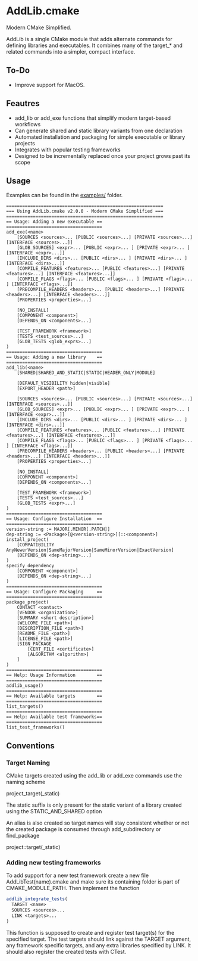 # AddLib.cmake
Modern CMake Simplified.

AddLib is a single CMake module that adds alternate commands for defining libraries and executables.
It combines many of the target_* and related commands into a simpler, compact interface.

## To-Do
- Improve support for MacOS.

## Feautres
- add_lib or add_exe functions that simplify modern target-based workflows
- Can generate shared and static library variants from one declaration
- Automated installation and packaging for simple executable or library projects
- Integrates with popular testing frameworks
- Designed to be incrementally replaced once your project grows past its scope 

## Usage
Examples can be found in the [examples/](examples/) folder.
```
===========================================================
=== Using AddLib.cmake v2.0.0 - Modern CMake Simplified ===
===========================================================
== Usage: Adding a new executable ==
====================================
add_exe(<name>
    [SOURCES <sources>... [PUBLIC <sources>...] [PRIVATE <sources>...] [INTERFACE <sources>...]]
    [GLOB_SOURCES] <expr>... [PUBLIC <expr>... ] [PRIVATE <expr>... ] [INTERFACE <expr>...]]
    [INCLUDE_DIRS <dirs>... [PUBLIC <dirs>... ] [PRIVATE <dirs>... ] [INTERFACE <dirs>...]]
    [COMPILE_FEATURES <features>... [PUBLIC <features>...] [PRIVATE <features>...] [INTERFACE <features>...]]
    [COMPILE_FLAGS <flags>... [PUBLIC <flags>... ] [PRIVATE <flags>... ] [INTERFACE <flags>...]]
    [PRECOMPILE_HEADERS <headers>... [PUBLIC <headers>...] [PRIVATE <headers>...] [INTERFACE <headers>...]]
    [PROPERTIES <properties>...]

    [NO_INSTALL]
    [COMPONENT <component>]
    [DEPENDS_ON <components>...]
    
    [TEST_FRAMEWORK <framework>] 
    [TESTS <test_sources>...]
    [GLOB_TESTS <glob_exprs>...]
)
====================================
== Usage: Adding a new library    ==
====================================
add_lib(<name>
    [SHARED|SHARED_AND_STATIC|STATIC|HEADER_ONLY|MODULE]

    [DEFAULT_VISIBILITY hidden|visible]
    [EXPORT_HEADER <path>]

    [SOURCES <sources>... [PUBLIC <sources>...] [PRIVATE <sources>...] [INTERFACE <sources>...]]
    [GLOB_SOURCES] <expr>... [PUBLIC <expr>... ] [PRIVATE <expr>... ] [INTERFACE <expr>...]]
    [INCLUDE_DIRS <dirs>... [PUBLIC <dirs>... ] [PRIVATE <dirs>... ] [INTERFACE <dirs>...]]
    [COMPILE_FEATURES <features>... [PUBLIC <features>...] [PRIVATE <features>...] [INTERFACE <features>...]]
    [COMPILE_FLAGS <flags>... [PUBLIC <flags>... ] [PRIVATE <flags>... ] [INTERFACE <flags>...]]
    [PRECOMPILE_HEADERS <headers>... [PUBLIC <headers>...] [PRIVATE <headers>...] [INTERFACE <headers>...]]
    [PROPERTIES <properties>...]

    [NO_INSTALL]
    [COMPONENT <component>]
    [DEPENDS_ON <components>...]
    
    [TEST_FRAMEWORK <framework>] 
    [TESTS <test_sources>...]
    [GLOB_TESTS <expr>...]
)
====================================
== Usage: Configure Installation  ==
====================================
version-string := MAJOR[.MINOR[.PATCH]]
dep-string := <Package>[@<version-string>][::<component>]
install_project(
    [COMPATIBILITY AnyNewerVersion|SameMajorVersion|SameMinorVersion|ExactVersion]
    [DEPENDS_ON <dep-string>...]
)
specify_dependency 
    [COMPONENT <component>]
    [DEPENDS_ON <dep-string>...]
)
====================================
== Usage: Configure Packaging     ==
====================================
package_project(
    CONTACT <contact>
    [VENDOR <organization>]
    [SUMMARY <short description>]
    [WELCOME_FILE <path>]
    [DESCRIPTION_FILE <path>]
    [README_FILE <path>]
    [LICENSE_FILE <path>]
    [SIGN_PACKAGE
        [CERT_FILE <certificate>]
        [ALGORITHM <algorithm>]
    ]
)
====================================
== Help: Usage Information        ==
====================================
addlib_usage()
====================================
== Help: Available targets        ==
====================================
list_targets()
====================================
== Help: Available test frameworks==
====================================
list_test_frameworks()
```

## Conventions
### Target Naming
CMake targets created using the add_lib or add_exe commands use the naming scheme

project_target(_static)

The static suffix is only present for the static variant of a library created using the STATIC_AND_SHARED option

An alias is also created so target names will stay consistent whether or not the created package is consumed through add_subdirectory or find_package

project::target(_static)
### Adding new testing frameworks
To add support for a new test framework create a new file AddLibTest(name).cmake and make sure its containing folder is part of CMAKE_MODULE_PATH.
Then implement the function
```cmake
addlib_integrate_tests(
  TARGET <name>
  SOURCES <sources>...
  LINK <targets>...
)
```
This function is supposed to create and register test target(s) for the specified target.
The test targets should link against the TARGET argument, any framework specific targets, and any extra libraries specified by LINK. It should also register the created tests with CTest.
